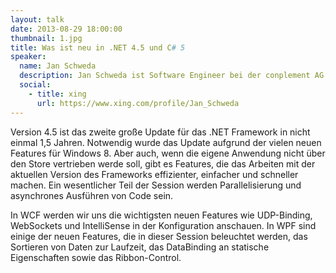 ```yaml
---
layout: talk
date: 2013-08-29 18:00:00
thumbnail: 1.jpg
title: Was ist neu in .NET 4.5 und C# 5
speaker:
  name: Jan Schweda
  description: Jan Schweda ist Software Engineer bei der conplement AG in Nürnberg. Sein Fokus liegt vor allem auf verteilten Systemen und serviceorientierter Architektur. Jan entwickelt seit mehreren Jahren Consumer und Enterprise-Anwendungen im .NET Umfeld und hat hierbei Erfahrungen in den unterschiedlichen Bereichen des .NET Technologie Stacks gesammelt. Sein Wissen gibt er regelmäßig und gerne als (Microsoft Certified) Trainer, Fachautor und Sprecher weiter. Was ist neu in .NET 4.5 und C# 5?
  social:
    - title: xing
      url: https://www.xing.com/profile/Jan_Schweda
---
```

Version 4.5 ist das zweite große Update für das .NET Framework in nicht einmal 1,5 Jahren. Notwendig wurde das Update aufgrund der vielen neuen Features für Windows 8. Aber auch, wenn die eigene Anwendung nicht über den Store vertrieben werde soll, gibt es Features, die das Arbeiten mit der aktuellen Version des Frameworks effizienter, einfacher und schneller machen. Ein wesentlicher Teil der Session werden Parallelisierung und asynchrones Ausführen von Code sein. 

In WCF werden wir uns die wichtigsten neuen Features wie UDP-Binding, WebSockets und IntelliSense in der Konfiguration anschauen. In WPF sind einige der neuen Features, die in dieser Session beleuchtet werden, das Sortieren von Daten zur Laufzeit, das DataBinding an statische Eigenschaften sowie das Ribbon-Control.